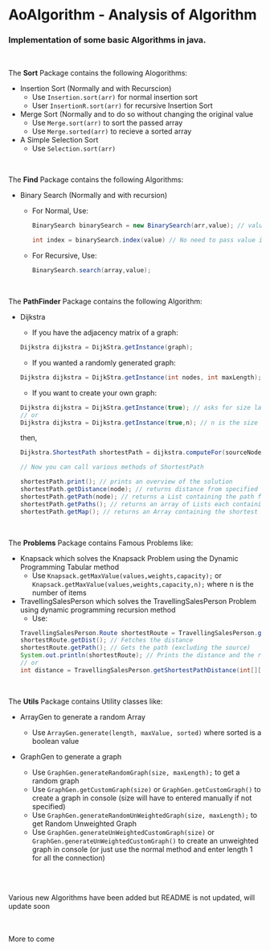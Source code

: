 # AoAlgorithm - Analysis of Algorithm 

### Implementation of some basic Algorithms in java.
<br />

The **Sort** Package contains the following Alogorithms:

* Insertion Sort (Normally and with Recurscion)
  * Use `Insertion.sort(arr)` for normal insertion sort
  * User `InsertionR.sort(arr)` for recursive Insertion Sort
* Merge Sort (Normally and to do so without changing the original value
  * Use `Merge.sort(arr)` to sort the passed array
  * Use `Merge.sorted(arr)` to recieve a sorted array
* A Simple Selection Sort
  * Use `Selection.sort(arr)`
<br />

The **Find** Package contains the following Algorithms:

* Binary Search (Normally and with recursion)
  * For Normal, Use:

    ```java
    BinarySearch binarySearch = new BinarySearch(arr,value); // value is optional and can be passed during function call

    int index = binarySearch.index(value) // No need to pass value if already set, if not set and and not passed, default is 0
    ```
  * For Recursive, Use:

    ```java
    BinarySearch.search(array,value);
    ```
<br/>

The **PathFinder** Package contains the following Algorithm:
* Dijkstra
  * If you have the adjacency matrix of a graph:
  ```java
  Dijkstra dijkstra = DijkStra.getInstance(graph);
  ```
  * If you wanted a randomly generated graph:
  ```java
  Dijkstra dijkstra = DijkStra.getInstance(int nodes, int maxLength); // arguements are optional, will be replaced by default values if not passed
  ```
  * If you want to create your own graph:
  ```java
  Dijkstra dijkstra = DijkStra.getInstance(true); // asks for size later
  // or
  Dijkstra dijkstra = Dijkstra.getInstance(true,n); // n is the size
  ```
    then,

  ```java
  Dijkstra.ShortestPath shortestPath = dijkstra.computeFor(sourceNode); // ShortestPath is an inner class

  // Now you can call various methods of ShortestPath

  shortestPath.print(); // prints an overview of the solution
  shortestPath.getDistance(node); // returns distance from specified node to source node
  shortestPath.getPath(node); // returns a List containing the path from the source to the specified node (excluding the node)
  shortestPath.getPaths(); // returns an array of Lists each containing the path from source to the index's node
  shortestPath.getMap(); // returns an Array containing the shortest distances of each node from the source
  ```
<br/>

The **Problems** Package contains Famous Problems like:
* Knapsack which solves the Knapsack Problem using the Dynamic Programming Tabular method
  * Use `Knapsack.getMaxValue(values,weights,capacity);` or `Knapsack.getMaxValue(values,weights,capacity,n);` where n is the number of items
* TravellingSalesPerson which solves the TravellingSalesPerson Problem using dynamic programming recursion method
  * Use:
  ```java
  TravellingSalesPerson.Route shortestRoute = TravellingSalesPerson.getShortestRoute(int[][] graph); // To get distance and path
  shortestRoute.getDist(); // Fetches the distance
  shortestRoute.getPath(); // Gets the path (excluding the source)
  System.out.println(shortestRoute); // Prints the distance and the route
  // or
  int distance = TravellingSalesPerson.getShortestPathDistance(int[][] graph); // returns the distance
  ```

<br/>

The **Utils** Package contains Utility classes like:
* ArrayGen to generate a random Array
  * Use `ArrayGen.generate(length, maxValue, sorted)` where sorted is a boolean value

* GraphGen to generate a graph
  * Use `GraphGen.generateRandomGraph(size, maxLength);` to get a random graph
  * Use `GraphGen.getCustomGraph(size)` or `GraphGen.getCustomGraph()` to create a graph in console (size will have to entered manually if not specified)
  * Use `GraphGen.generateRandomUnWeightedGraph(size, maxLength);` to get Random Unweighted Graph
  * Use `GraphGen.generateUnWeightedCustomGraph(size)` or `GraphGen.generateUnWeightedCustomGraph()` to create an unweighted graph in console (or just use the normal method and enter length 1 for all the connection)

<br />
<br />

Various new Algorithms have been added but README is not updated, will update soon

<br />
<br />
More to come

